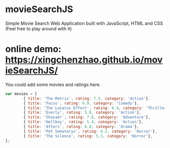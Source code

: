 # movieSearchJS
Simple Movie Search Web Application built with JavaScript, HTML and CSS (Feel free to play around with it)
# online demo: https://xingchenzhao.github.io/movieSearchJS/

You could add some movies and ratings here.
```JavaScript
var movies = [  
        { title: 'The Matrix', rating: 7.5, category: 'Action'},
        { title: 'Focus', rating: 6.9, category: 'Comedy'},
        { title: 'The Lazarus Effect', rating: 6.4, category: 'Thriller'},
        { title: 'Everly', rating: 5.0, category: 'Action'},
        { title: 'Shazam!', rating: 7.6, category: 'Adventure'},
        { title: 'Hellboy', rating: 5.4, category: 'Action'},
        { title: 'Afters', rating: 6.0, category: 'Drama'},
        { title: 'Pet Sematarys', rating: 6.2, category: 'Horror'},
        { title: 'The Silence', rating: 5.3, category: 'Horror'},
];
```
